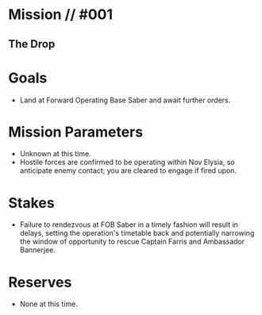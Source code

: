 # Mission // #001
## The Drop
# Goals
- Land at Forward Operating Base Saber and await further orders.

# Mission Parameters
- Unknown at this time.
- Hostile forces are confirmed to be operating within Nov Elysia, so anticipate enemy contact; you are cleared to engage if fired upon.

# Stakes
- Failure to rendezvous at FOB Saber in a timely fashion will result in delays, setting the operation's timetable back and potentially narrowing the window of opportunity to rescue Captain Farris and Ambassador Bannerjee.

# Reserves
- None at this time.
